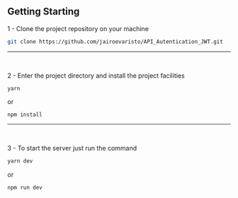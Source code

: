 ## Getting Starting

1 - Clone the project repository on your machine<br>
```bash
git clone https://github.com/jairoevaristo/API_Autentication_JWT.git
```
<hr>
<br>

2 - Enter the project directory and install the project facilities<br>

``
yarn
``

or<br>

``
npm install
``
<hr>
<br>

3 - To start the server just run the command<br>

```bash
yarn dev
```
or<br>

```bash 
npm run dev
```
